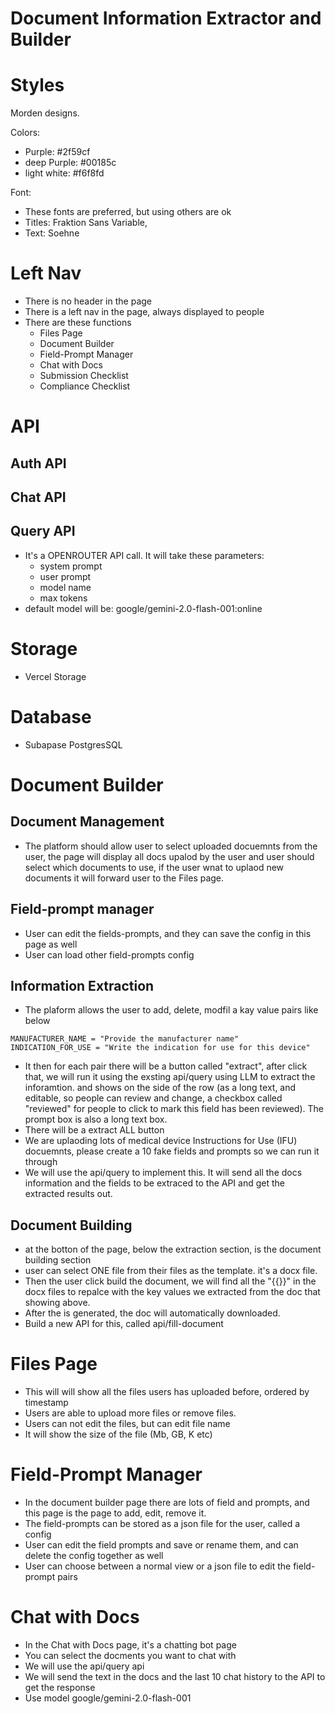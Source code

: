 # Document Information Extractor and Builder

# Styles
Morden designs. 

Colors:
- Purple: #2f59cf
- deep Purple: #00185c
- light white: #f6f8fd

Font:
- These fonts are preferred, but using others are ok
- Titles: Fraktion Sans Variable,
- Text: Soehne

# Left Nav
- There is no header in the page
- There is a left nav in the page, always displayed to people
- There are these functions
    - Files Page
    - Document Builder
    - Field-Prompt Manager
    - Chat with Docs
    - Submission Checklist
    - Compliance Checklist

# API

## Auth API
## Chat API
## Query API
- It's a OPENROUTER API call. It will take these parameters:
    - system prompt
    - user prompt
    - model name
    - max tokens
- default model will be: google/gemini-2.0-flash-001:online

# Storage
- Vercel Storage

# Database
- Subapase PostgresSQL

# Document Builder

## Document Management
- The platform should allow user to select uploaded docuemnts from the user, the page will display all docs upalod by the user and user should select which documents to use, if the user wnat to uplaod new documents it will forward user to the Files page.

## Field-prompt manager
- User can edit the fields-prompts, and they can save the config in this page as well
- User can load other field-prompts config

## Information Extraction
- The plaform allows the user to add, delete, modfil a kay value pairs like below
```
MANUFACTURER_NAME = "Provide the manufacturer name"
INDICATION_FOR_USE = "Write the indication for use for this device"
```
- It then for each pair there will be a button called "extract", after click that, we will run it using the exsting api/query using LLM to extract the inforamtion. and shows on the side of the row (as a long text, and editable, so people can review and change, a checkbox called "reviewed" for people to click to mark this field has been reviewed). The prompt box is also a long text box.
- There will be a extract ALL button
- We are uplaoding lots of medical device Instructions for Use (IFU) docuemnts, please create a 10 fake fields and prompts so we can run it through
- We will use the api/query to implement this. It will send all the docs information and the fields to be extraced to the API and get the extracted results out. 

## Document Building
- at the botton of the page, below the extraction section, is the document building section
- user can select ONE file from their files as the template. it's a docx file.
- Then the user click build the document, we will find all the "{{}}" in the docx files to repalce with the key values we extracted from the doc that showing above.
- After the is generated, the doc will automatically downloaded.
- Build a new API for this, called api/fill-document

# Files Page
- This will will show all the files users has uploaded before, ordered by timestamp
- Users are able to upload more files or remove files.
- Users can not edit the files, but can edit file name
- It will show the size of the file (Mb, GB, K etc)

# Field-Prompt Manager
- In the document builder page there are lots of field and prompts, and this page is the page to add, edit, remove it.
- The field-prompts can be stored as a json file for the user, called a config
- User can edit the field prompts and save or rename them, and can delete the config together as well
- User can choose between a normal view or a json file to edit the field-prompt pairs

# Chat with Docs
- In the Chat with Docs page, it's a chatting bot page
- You can select the docments you want to chat with
- We will use the api/query api
- We will send the text in the docs and the last 10 chat history to the API to get the response
- Use model google/gemini-2.0-flash-001